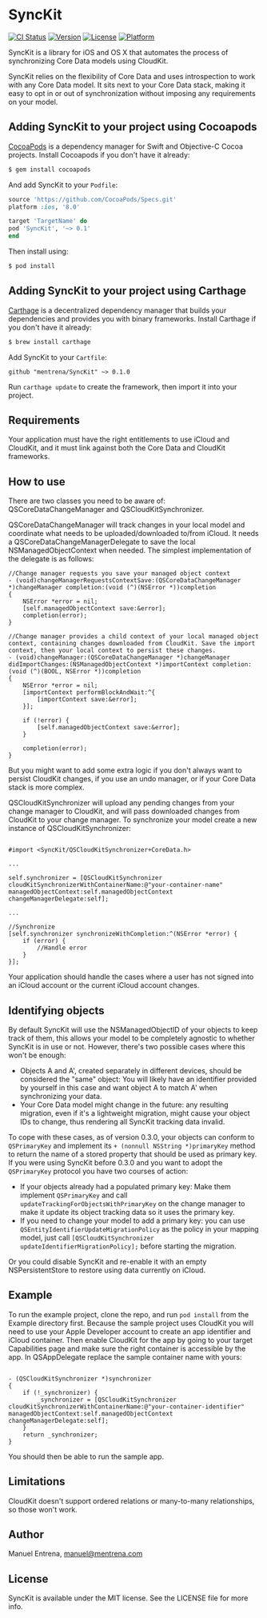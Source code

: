 # SyncKit

[![CI Status](http://img.shields.io/travis/mentrena/SyncKit.svg?style=flat)](https://travis-ci.org/mentrena/SyncKit)
[![Version](https://img.shields.io/cocoapods/v/SyncKit.svg?style=flat)](http://cocoapods.org/pods/SyncKit)
[![License](https://img.shields.io/cocoapods/l/SyncKit.svg?style=flat)](http://cocoapods.org/pods/SyncKit)
[![Platform](https://img.shields.io/cocoapods/p/SyncKit.svg?style=flat)](http://cocoapods.org/pods/SyncKit)

SyncKit is a library for iOS and OS X that automates the process of synchronizing Core Data models using CloudKit.

SyncKit relies on the flexibility of Core Data and uses introspection to work with any Core Data model. It sits next to your Core Data stack, making it easy to opt in or out of synchronization without imposing any requirements on your model.

## Adding SyncKit to your project using Cocoapods

[CocoaPods](http://cocoapods.org) is a dependency manager for Swift and Objective-C Cocoa projects. Install Cocoapods if you don't have it already:

```bash
$ gem install cocoapods
```

And add SyncKit to your `Podfile`:

```ruby
source 'https://github.com/CocoaPods/Specs.git'
platform :ios, '8.0'

target 'TargetName' do
pod 'SyncKit', '~> 0.1'
end
```

Then install using:

```bash
$ pod install
```

## Adding SyncKit to your project using Carthage

[Carthage](https://github.com/Carthage/Carthage) is a decentralized dependency manager that builds your dependencies and provides you with binary frameworks. Install Carthage if you don't have it already:

```bash
$ brew install carthage
```

Add SyncKit to your `Cartfile`:

```
github "mentrena/SyncKit" ~> 0.1.0
```

Run `carthage update` to create the framework, then import it into your project.


## Requirements

Your application must have the right entitlements to use iCloud and CloudKit, and it must link against both the Core Data and CloudKit frameworks.

## How to use

There are two classes you need to be aware of: QSCoreDataChangeManager and QSCloudKitSynchronizer.

QSCoreDataChangeManager will track changes in your local model and coordinate what needs to be uploaded/downloaded to/from iCloud. It needs a QSCoreDataChangeManagerDelegate to save the local NSManagedObjectContext when needed. The simplest implementation of the delegate is as follows:

```objc
//Change manager requests you save your managed object context
- (void)changeManagerRequestsContextSave:(QSCoreDataChangeManager *)changeManager completion:(void (^)(NSError *))completion
{
    NSError *error = nil;
    [self.managedObjectContext save:&error];
    completion(error);
}

//Change manager provides a child context of your local managed object context, containing changes downloaded from CloudKit. Save the import context, then your local context to persist these changes.
- (void)changeManager:(QSCoreDataChangeManager *)changeManager didImportChanges:(NSManagedObjectContext *)importContext completion:(void (^)(BOOL, NSError *))completion
{
    NSError *error = nil;
    [importContext performBlockAndWait:^{
        [importContext save:&error];
    }];

    if (!error) {
        [self.managedObjectContext save:&error];
    }

    completion(error);
}
```

But you might want to add some extra logic if you don't always want to persist CloudKit changes, if you use an undo manager, or if your Core Data stack is more complex.

QSCloudKitSynchronizer will upload any pending changes from your change manager to CloudKit, and will pass downloaded changes from CloudKit to your change manager. To synchronize your model create a new instance of QSCloudKitSynchronizer:

```objc

#import <SyncKit/QSCloudKitSynchronizer+CoreData.h>

...

self.synchronizer = [QSCloudKitSynchronizer cloudKitSynchronizerWithContainerName:@"your-container-name" managedObjectContext:self.managedObjectContext changeManagerDelegate:self];

...

//Synchronize
[self.synchronizer synchronizeWithCompletion:^(NSError *error) {
    if (error) {
        //Handle error
    }
}];
```

Your application should handle the cases where a user has not signed into an iCloud account or the current iCloud account changes.

## Identifying objects

By default SyncKit will use the NSManagedObjectID of your objects to keep track of them, this allows your model to be completely agnostic to whether SyncKit is in use or not. However, there's two possible cases where this won't be enough:

- Objects A and A', created separately in different devices, should be considered the "same" object: You will likely have an identifier provided by yourself in this case and want object A to match A' when synchronizing your data.
- Your Core Data model might change in the future: any resulting migration, even if it's a lightweight migration, might cause your object IDs to change, thus rendering all SyncKit tracking data invalid.

To cope with these cases, as of version 0.3.0, your objects can conform to `QSPrimaryKey` and implement its `+ (nonnull NSString *)primaryKey` method to return the name of a stored property that should be used as primary key.
If you were using SyncKit before 0.3.0 and you want to adopt the `QSPrimaryKey` protocol you have two courses of action:

- If your objects already had a populated primary key: Make them implement `QSPrimaryKey` and call `updateTrackingForObjectsWithPrimaryKey` on the change manager to make it update its object tracking data so it uses the primary key.
- If you need to change your model to add a primary key: you can use `QSEntityIdentifierUpdateMigrationPolicy` as the policy in your mapping model, just call `[QSCloudKitSynchronizer updateIdentifierMigrationPolicy];` before starting the migration.

Or you could disable SyncKit and re-enable it with an empty NSPersistentStore to restore using data currently on iCloud.

## Example

To run the example project, clone the repo, and run `pod install` from the Example directory first.
Because the sample project uses CloudKit you will need to use your Apple Developer account to create an app identifier and iCloud container. Then enable CloudKit for the app by going to your target Capabilities page and make sure the right container is accessible by the app.
In QSAppDelegate replace the sample container name with yours:

```objc

- (QSCloudKitSynchronizer *)synchronizer
{
    if (!_synchronizer) {
        _synchronizer = [QSCloudKitSynchronizer cloudKitSynchronizerWithContainerName:@"your-container-identifier" managedObjectContext:self.managedObjectContext changeManagerDelegate:self];
    }
    return _synchronizer;
}

```

You should then be able to run the sample app. 

## Limitations

CloudKit doesn't support ordered relations or many-to-many relationships, so those won't work.

## Author

Manuel Entrena, manuel@mentrena.com

## License

SyncKit is available under the MIT license. See the LICENSE file for more info.
